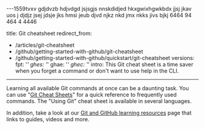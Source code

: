 ---1559tvxv
gdjdvzb
hdjvdgd
jsjsgjs
nnskdidjed
hkxgwixhgwkbdx
jjsj
jkav
uos
j
djdjz
jsej
jdsje
jks
hmsi
jeub
djvd
njkz
nkd
jmx
nkks
jivs
bjkj
6464
94
464
4
4446

title: Git cheatsheet
redirect_from:
  - /articles/git-cheatsheet
  - /github/getting-started-with-github/git-cheatsheet
  - /github/getting-started-with-github/quickstart/git-cheatsheet
versions:
  fpt: '*'
  ghes: '*'
  ghae: '*'
  ghec: '*'
intro: This Git cheat sheet is a time saver when you forget a command or don't want to use help in the CLI.
---
Learning all available Git commands at once can be a daunting task. You can use "[Git Cheat Sheets](https://training.github.com/)" for a quick reference to frequently used commands. The "Using Git" cheat sheet is available in several languages. 

In addition, take a look at our [Git and GitHub learning resources](/articles/git-and-github-learning-resources/) page that links to guides, videos and more.
